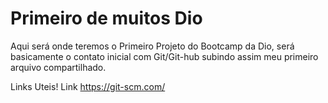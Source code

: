 # Primeiro de muitos Dio
Aqui será onde teremos o Primeiro Projeto do Bootcamp da Dio, será basicamente o contato inicial com Git/Git-hub subindo assim meu primeiro arquivo compartilhado.

Links Uteis!
Link https://git-scm.com/
